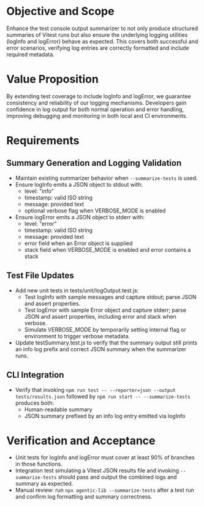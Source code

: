 # Objective and Scope
Enhance the test console output summarizer to not only produce structured summaries of Vitest runs but also ensure the underlying logging utilities (logInfo and logError) behave as expected. This covers both successful and error scenarios, verifying log entries are correctly formatted and include required metadata.

# Value Proposition
By extending test coverage to include logInfo and logError, we guarantee consistency and reliability of our logging mechanisms. Developers gain confidence in log output for both normal operation and error handling, improving debugging and monitoring in both local and CI environments.

# Requirements

## Summary Generation and Logging Validation
- Maintain existing summarizer behavior when `--summarize-tests` is used.
- Ensure logInfo emits a JSON object to stdout with:
  - level: "info"
  - timestamp: valid ISO string
  - message: provided text
  - optional verbose flag when VERBOSE_MODE is enabled
- Ensure logError emits a JSON object to stderr with:
  - level: "error"
  - timestamp: valid ISO string
  - message: provided text
  - error field when an Error object is supplied
  - stack field when VERBOSE_MODE is enabled and error contains a stack

## Test File Updates
- Add new unit tests in tests/unit/logOutput.test.js:
  - Test logInfo with sample messages and capture stdout; parse JSON and assert properties.
  - Test logError with sample Error object and capture stderr; parse JSON and assert properties, including error and stack when verbose.
  - Simulate VERBOSE_MODE by temporarily setting internal flag or environment to trigger verbose metadata.
- Update testSummary.test.js to verify that the summary output still prints an info log prefix and correct JSON summary when the summarizer runs.

## CLI Integration
- Verify that invoking `npm run test -- --reporter=json --output tests/results.json` followed by `npm run start -- --summarize-tests` produces both:
  - Human-readable summary
  - JSON summary prefixed by an info log entry emitted via logInfo

# Verification and Acceptance
- Unit tests for logInfo and logError must cover at least 90% of branches in those functions.
- Integration test simulating a Vitest JSON results file and invoking `--summarize-tests` should pass and output the combined logs and summary as expected.
- Manual review: run `npx agentic-lib --summarize-tests` after a test run and confirm log formatting and summary correctness.